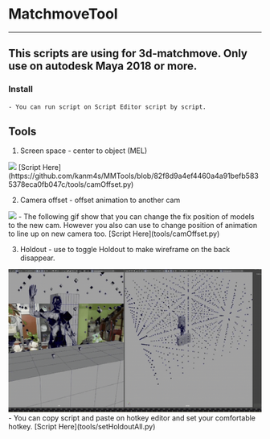 # MatchmoveTool
---------------
## This scripts are using for 3d-matchmove. Only use on autodesk Maya 2018 or more.

### Install
    - You can run script on Script Editor script by script.

## Tools

1. Screen space - center to object (MEL)
<img src=".\src\ScreenspaceExample.gif" />
[Script Here](https://github.com/kanm4s/MMTools/blob/82f8d9a4ef4460a4a91befb5835378eca0fb047c/tools/camOffset.py)


2. Camera offset - offset animation to another cam
<img src=".\src\camOffset.gif" />
    - The following gif show that you can change the fix position of models to the new cam. However you also can use to change position of animation to line up on new camera too.
[Script Here](tools/camOffset.py)

3. Holdout - use to toggle Holdout to make wireframe on the back disappear.
<img src=".\src\holdout.gif" />
    - You can copy script and paste on hotkey editor and set your comfortable hotkey.
[Script Here](tools/setHoldoutAll.py)
